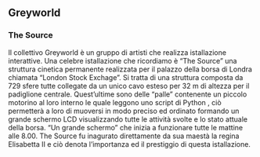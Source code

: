 ## Greyworld
### The Source

Il collettivo Greyworld è un gruppo di artisti che realizza
istallazione interattive.
Una celebre istallazione che ricordiamo è “The Source”
una struttura cinetica permanente realizzata per il
palazzo della borsa di Londra chiamata “London Stock
Exchage”.
Si tratta di una struttura composta da 729 sfere tutte
collegate da un unico cavo esteso per 32 m di altezza per
il padiglione centrale.
Quest’ultime sono delle “palle” contenente un piccolo
motorino al loro interno le quale leggono uno script di
Python , ciò permetterà a loro di muoversi in modo
preciso ed ordinato formando un grande schermo LCD
visualizzando tutte le attività svolte e lo stato attuale
della borsa.
“Un grande schermo” che inizia a funzionare tutte le
mattine alle 8.00.
The Source fu inagurato direttamente da sua maestà la
regina Elisabetta II e ciò denota l’importanza ed il
prestiggio di questa istallazione.
